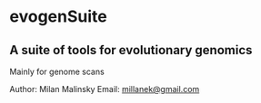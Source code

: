 #  evogenSuite

## A suite of tools for evolutionary genomics

Mainly for genome scans


Author: Milan Malinsky 
Email: millanek@gmail.com 
